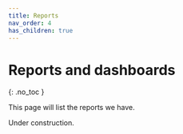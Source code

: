 ```yaml
---
title: Reports
nav_order: 4
has_children: true
---
```

# Reports and dashboards
{: .no_toc }

This page will list the reports we have.

Under construction.

